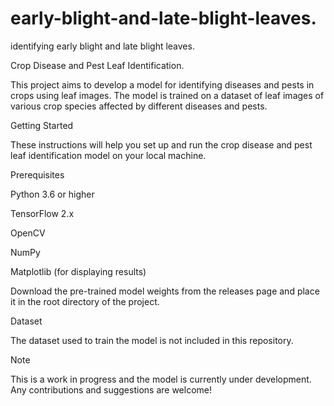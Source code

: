 # early-blight-and-late-blight-leaves.

identifying early blight and late blight leaves.

Crop Disease and Pest Leaf Identification.

This project aims to develop a model for identifying diseases and pests in crops using leaf images. The model is trained on a dataset of leaf images of various crop species affected by different diseases and pests.

Getting Started

These instructions will help you set up and run the crop disease and pest leaf identification model on your local machine.

Prerequisites

Python 3.6 or higher

TensorFlow 2.x

OpenCV

NumPy

Matplotlib (for displaying results)

Download the pre-trained model weights from the releases page and place it in the root directory of the project.

Dataset

The dataset used to train the model is not included in this repository. 

Note

This is a work in progress and the model is currently under development. Any contributions and suggestions are welcome!
